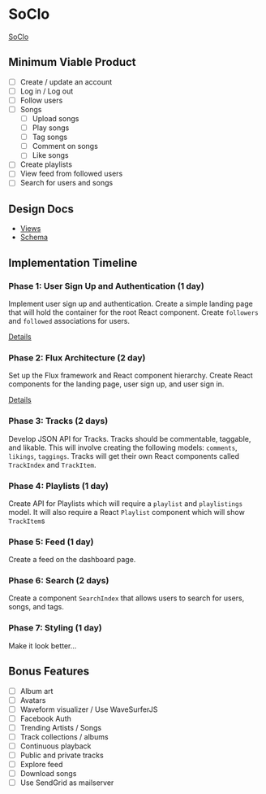 # SoClo
[SoClo](http://soundcloud.com)

## Minimum Viable Product
- [ ] Create / update an account
- [ ] Log in / Log out
- [ ] Follow users
- [ ] Songs
  - [ ] Upload songs
  - [ ] Play songs
  - [ ] Tag songs
  - [ ] Comment on songs
  - [ ] Like songs
- [ ] Create playlists
- [ ] View feed from followed users
- [ ] Search for users and songs

## Design Docs
- [Views](./docs/views.md)
- [Schema](./docs/schema.md)

## Implementation Timeline
### Phase 1: User Sign Up and Authentication (1 day)
Implement user sign up and authentication. Create a simple landing page that will hold the container for the root React component. Create `followers` and `followed` associations for users.

[Details](./docs/phases/phase_1.md)

### Phase 2: Flux Architecture (2 day)
Set up the Flux framework and React component hierarchy. Create React components for the landing page, user sign up, and user sign in.

[Details](./docs/phases/phase_2.md)

### Phase 3: Tracks (2 days)
Develop JSON API for Tracks. Tracks should be commentable, taggable, and likable. This will involve creating the following models: `comments`, `likings`, `taggings`. Tracks will get their own React components called `TrackIndex` and `TrackItem`.

### Phase 4: Playlists (1 day)
Create API for Playlists which will require a `playlist` and `playlistings` model. It will also require a React `Playlist` component which will show `TrackItem`s

### Phase 5: Feed (1 day)
Create a feed on the dashboard page.

### Phase 6: Search (2 days)
Create a component `SearchIndex` that allows users to search for users, songs, and tags.

### Phase 7: Styling (1 day)
Make it look better...

## Bonus Features
- [ ] Album art
- [ ] Avatars
- [ ] Waveform visualizer / Use WaveSurferJS
- [ ] Facebook Auth
- [ ] Trending Artists / Songs
- [ ] Track collections / albums
- [ ] Continuous playback
- [ ] Public and private tracks
- [ ] Explore feed
- [ ] Download songs
- [ ] Use SendGrid as mailserver
